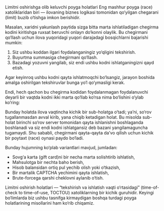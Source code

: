 Limitni oshirishga olib keluvchi poyga holatlari
Eng mashhur poyga (race) xatoliklaridan biri — ilovaning biznes logikasi tomonidan qo‘yilgan chegarani (limit) buzib o‘tishga imkon berishidir.

Masalan, xaridni yakunlash paytida sizga bitta marta ishlatiladigan chegirma kodini kiritishga ruxsat beruvchi onlayn do‘konni olaylik. Bu chegirmani qo‘llash uchun ilova yuqoridagi yuqori darajadagi bosqichlarni bajarishi mumkin:

1. Siz ushbu koddan ilgari foydalanganingiz yo‘qligini tekshirish.
2. Buyurtma summasiga chegirmani qo‘llash.
3. Bazadagi yozuvni yangilab, siz endi ushbu kodni ishlatganingizni qayd etish.

Agar keyinroq ushbu kodni qayta ishlatmoqchi bo‘lsangiz, jarayon boshida amalga oshirilgan tekshiruvlar bunga yo‘l qo‘ymasligi kerak.

Endi, hech qachon bu chegirma kodidan foydalanmagan foydalanuvchi deyarli bir vaqtda kodni ikki marta qo‘llab ko‘rsa nima bo‘lishini o‘ylab ko‘ring:

Bunday holatda ilova vaqtincha kichik bir sub-holatga o‘tadi; ya’ni, so‘rov tugallanmasdan avval kirib, yana chiqib ketadigan holat. Bu misolda sub-holat birinchi so‘rov server tomonidan qayta ishlanishni boshlaganda boshlanadi va siz endi kodni ishlatgansiz deb bazani yangilamaguncha tugamaydi. Shu sababli, chegirmani qayta-qayta da’vo qilish uchun kichik bir poytaxt (race) oynasi paydo bo‘ladi.

Bunday hujumning ko‘plab variantlari mavjud, jumladan:

* Sovg‘a karta (gift card)ni bir necha marta solishtirib ishlatish,
* Mahsulotga bir nechta baho berish,
* Hisob balansidan ortiq pul yechib olish yoki o‘tkazish,
* Bir martalik CAPTCHA yechimini qayta ishlatish,
* Brute-forcega qarshi cheklovni aylanib o‘tish.

Limitni oshirish holatlari — “tekshirish va ishlatish vaqti o‘rtasidagi” (time-of-check to time-of-use, TOCTOU) xatoliklarning bir kichik guruhidir. Keyingi bo‘limlarda biz ushbu tasnifga kirmaydigan boshqa turdagi poyga holatlarining misollarini ham ko‘rib chiqamiz.
